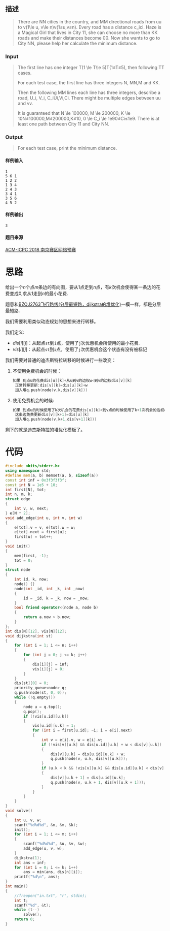 ## 描述

> There are NN cities in the country, and MM directional roads from uu to v(1\le u, v\le n)v(1≤u,v≤n). Every road has a distance c_ici. Haze is a Magical Girl that lives in City 11, she can choose no more than KK roads and make their distances become 00. Now she wants to go to City NN, please help her calculate the minimum distance.

### Input

> The first line has one integer T(1 \le T\le 5)T(1≤T≤5), then following TT cases.
>
> For each test case, the first line has three integers N, MN,M and KK.
>
> Then the following MM lines each line has three integers, describe a road, U_i, V_i, C_iUi,Vi,Ci. There might be multiple edges between uu and vv.
>
> It is guaranteed that N \le 100000, M \le 200000, K \le 10N≤100000,M≤200000,K≤10,
> 0 \le C_i \le 1e90≤Ci≤1e9. There is at least one path between City 11 and City NN.

### Output

> For each test case, print the minimum distance.

#### 样例输入

```
1
5 6 1
1 2 2
1 3 4
2 4 3
3 4 1
3 5 6
4 5 2
```

#### 样例输出

```
3
```

#### 题目来源

[ACM-ICPC 2018 南京赛区网络预赛](https://nanti.jisuanke.com/?kw=ACM-ICPC%202018%20%E5%8D%97%E4%BA%AC%E8%B5%9B%E5%8C%BA%E7%BD%91%E7%BB%9C%E9%A2%84%E8%B5%9B)

# 思路

给出一个$n$个点$m$条边的有向图，要从$1$点走到$n$点，有$k$次机会使得某一条边的花费变成$0$,求从$1$走到$n$的最小花费.

题意和[BZOJ2763飞行路线(分层最短路，dijkstra的堆优化)](https://blog.csdn.net/riba2534/article/details/82353768)一模一样，都是分层最短路.

我们需要利用类似动态规划的思想来进行转移。

我们定义:

- $dis[i][j]$：从起点`st`到`i`点，使用了`j`次优惠机会所使用的最小花费.
- $vis[i][j]$：从起点`st`到`i`点，使用了`j`次优惠机会这个状态有没有被标记

我们需要对普通的迪杰斯特拉转移的时候进行一些改变：

1. 不使用免费机会的时候：

   ```cpp
   如果 到点u的花费dis[u][k]+从u到v的边权w<到v的边权dis[v][k]
   	正常转移更新:dis[v][k]=dis[u][k]+w
   	加入堆q.push(node(v,k,dis[v][k]))
   ```

2. 使用免费机会的时候:

   ```cpp
   如果 到点u的时候使用了k次机会的花费dis[u][k]<到v点的时候使用了k+1次机会的边权dis[v][k+1]
   	这条边免费更新dis[v][k+1]=dis[u][k]
   	加入堆q.push(node(v,k+1,dis[v+1][k]))
   ```

剩下的就是迪杰斯特拉的堆优化模板了。

# 代码

```cpp
#include <bits/stdc++.h>
using namespace std;
#define mem(a, b) memset(a, b, sizeof(a))
const int inf = 0x3f3f3f3f;
const int N = 1e5 + 10;
int first[N], tot;
int n, m, k;
struct edge
{
    int v, w, next;
} e[N * 2];
void add_edge(int u, int v, int w)
{
    e[tot].v = v, e[tot].w = w;
    e[tot].next = first[u];
    first[u] = tot++;
}
void init()
{
    mem(first, -1);
    tot = 0;
}
struct node
{
    int id, k, now;
    node() {}
    node(int _id, int _k, int _now)
    {
        id = _id, k = _k, now = _now;
    }
    bool friend operator<(node a, node b)
    {
        return a.now > b.now;
    }
};
int dis[N][12], vis[N][12];
void dijkstra(int st)
{
    for (int i = 1; i <= n; i++)
    {
        for (int j = 0; j <= k; j++)
        {
            dis[i][j] = inf;
            vis[i][j] = 0;
        }
    }
    dis[st][0] = 0;
    priority_queue<node> q;
    q.push(node(st, 0, 0));
    while (!q.empty())
    {
        node u = q.top();
        q.pop();
        if (!vis[u.id][u.k])
        {
            vis[u.id][u.k] = 1;
            for (int i = first[u.id]; ~i; i = e[i].next)
            {
                int v = e[i].v, w = e[i].w;
                if (!vis[v][u.k] && dis[u.id][u.k] + w < dis[v][u.k])
                {
                    dis[v][u.k] = dis[u.id][u.k] + w;
                    q.push(node(v, u.k, dis[v][u.k]));
                }
                if (u.k < k && !vis[v][u.k] && dis[u.id][u.k] < dis[v][u.k + 1])
                {
                    dis[v][u.k + 1] = dis[u.id][u.k];
                    q.push(node(v, u.k + 1, dis[v][u.k + 1]));
                }
            }
        }
    }
}
void solve()
{
    int u, v, w;
    scanf("%d%d%d", &n, &m, &k);
    init();
    for (int i = 1; i <= m; i++)
    {
        scanf("%d%d%d", &u, &v, &w);
        add_edge(u, v, w);
    }
    dijkstra(1);
    int ans = inf;
    for (int i = 0; i <= k; i++)
        ans = min(ans, dis[n][i]);
    printf("%d\n", ans);
}
int main()
{
    //freopen("in.txt", "r", stdin);
    int t;
    scanf("%d", &t);
    while (t--)
        solve();
    return 0;
}
```

